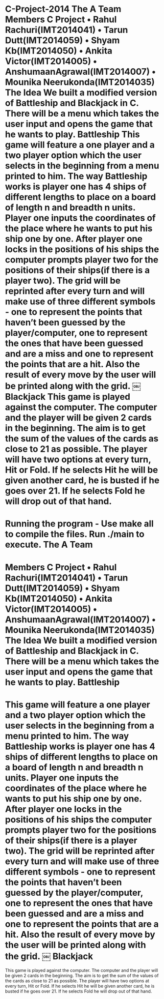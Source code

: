 C-Project-2014
The A Team
Members
C Project
• Rahul Rachuri(IMT2014041)
• Tarun Dutt(IMT2014059)
• Shyam Kb(IMT2014050)
• Ankita Victor(IMT2014005)
• AnshumaanAgrawal(IMT2014007) 
• Mounika Neerukonda(IMT2014035)
The Idea
We built a modified version of Battleship and Blackjack in C.
There will be a menu which takes the user input and opens the game that he wants to play.
Battleship
This game will feature a one player and a two player option which the user selects in the beginning from a menu printed to him.
The way Battleship works is player one has 4 ships of different lengths to place on a board of length n and breadth n units. Player one inputs the coordinates of the place where he wants to put his ship one by one. After player one locks in the positions of his ships the computer prompts player two for the positions of their ships(if there is a player two).
The grid will be reprinted after every turn and will make use of three different symbols - one to represent the points that haven’t been guessed by the player/computer, one to represent the ones that have been guessed and are a miss and one to represent the points that are a hit.
Also the result of every move by the user will be printed along with the grid.
￼
Blackjack
This game is played against the computer. The computer and the player will be given 2 cards in the beginning.
The aim is to get the sum of the values of the cards as close to 21 as possible.
The player will have two options at every turn, Hit or Fold.
If he selects Hit he will be given another card, he is busted if he goes over 21.
If he selects Fold he will drop out of that hand.
==============
Running the program -
Use make all to compile the files. Run ./main to execute.
The A Team
==============
Members
C Project
• Rahul Rachuri(IMT2014041)
• Tarun Dutt(IMT2014059)
• Shyam Kb(IMT2014050)
• Ankita Victor(IMT2014005)
• AnshumaanAgrawal(IMT2014007) 
• Mounika Neerukonda(IMT2014035)
The Idea
We built a modified version of Battleship and Blackjack in C.
There will be a menu which takes the user input and opens the game that he wants to play.
Battleship
==============
This game will feature a one player and a two player option which the user selects in the beginning from a menu printed to him.
The way Battleship works is player one has 4 ships of different lengths to place on a board of length n and breadth n units. Player one inputs the coordinates of the place where he wants to put his ship one by one. After player one locks in the positions of his ships the computer prompts player two for the positions of their ships(if there is a player two).
The grid will be reprinted after every turn and will make use of three different symbols - one to represent the points that haven’t been guessed by the player/computer, one to represent the ones that have been guessed and are a miss and one to represent the points that are a hit.
Also the result of every move by the user will be printed along with the grid.
￼
Blackjack
==============
This game is played against the computer. The computer and the player will be given 2 cards in the beginning.
The aim is to get the sum of the values of the cards as close to 21 as possible.
The player will have two options at every turn, Hit or Fold.
If he selects Hit he will be given another card, he is busted if he goes over 21.
If he selects Fold he will drop out of that hand.

